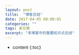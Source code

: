 ```yaml
---
layout: post
title:  "博客总结"
date: 2017-04-05 00:00:01
categories: ""
tags: 未分类
excerpt: "本博客中的重要知识点总结"
---
```


* content
{:toc}


# 
